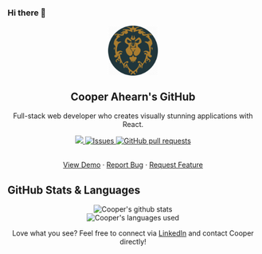 ### Hi there 👋
<p align="center">
 <img width="100px" src="./media/my_life.jpg" align="center" alt="Valiant Artwork" />
 <h2 align="center">Cooper Ahearn's GitHub</h2>
 <p align="center">Full-stack web developer who creates visually stunning applications with React.</p>
</p>
  <p align="center">
    <a href="https://codecov.io/gh/94Cooper94/github-readme-stats">
      <img src="https://codecov.io/gh/94Cooper94/github-readme-stats/branch/master/graph/badge.svg" />
    </a>
    <a href="https://github.com/94Cooper94/github-readme-stats/issues">
      <img alt="Issues" src="https://img.shields.io/github/issues/94Cooper94/github-readme-stats?color=0088ff" />
    </a>
    <a href="https://github.com/94Cooper94/github-readme-stats/pulls">
      <img alt="GitHub pull requests" src="https://img.shields.io/github/issues-pr/94Cooper94/github-readme-stats?color=0088ff" />
    </a>
    <br />
    <br />
  </p>

  <p align="center">
    <a href="#demo">View Demo</a>
    ·
    <a href="https://github.com/anuraghazra/github-readme-stats/issues/new/choose">Report Bug</a>
    ·
    <a href="https://github.com/anuraghazra/github-readme-stats/issues/new/choose">Request Feature</a>
  </p>
</p>

## GitHub Stats & Languages

<p align="center">
<img src="https://github-readme-stats.vercel.app/api?username=94Cooper94&count_private=true&theme=tokyonight" alt="Cooper's github stats">
<br>
<img src="https://github-readme-stats.vercel.app/api/top-langs?username=94Cooper94&count_private=true&theme=tokyonight" alt="Cooper's languages used">
</p>


<p align="center">Love what you see? Feel free to connect via <a href="https://www.linkedin.com/in/lcahearn/">LinkedIn</a> and contact Cooper directly!</p>

